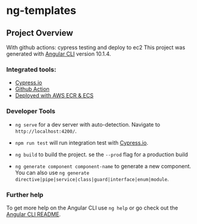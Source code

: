 # ng-templates

## Project Overview
With github actions: cypress testing and deploy to ec2 
This project was generated with [Angular CLI](https://github.com/angular/angular-cli) version 10.1.4.

### Integrated tools:

- [Cypress.io](https://www.cypress.io/)
- [Github Action](https://docs.github.com/en/free-pro-team@latest/actions)
- [Deployed with AWS ECR & ECS](https://github.com/gpunzalan18/ng-templates/blob/main/.github/workflows/main.yml)


### Developer Tools
- `ng serve` for a dev server with auto-detection. Navigate to `http://localhost:4200/`.
- `npm run test` will run integration test with [Cypress.io](https://www.cypress.io/).
- `ng build` to build the project. se the `--prod` flag for a production build

- `ng generate component component-name` to generate a new component. You can also use `ng generate directive|pipe|service|class|guard|interface|enum|module`.


### Further help

To get more help on the Angular CLI use `ng help` or go check out the [Angular CLI README](https://github.com/angular/angular-cli/blob/master/README.md).
